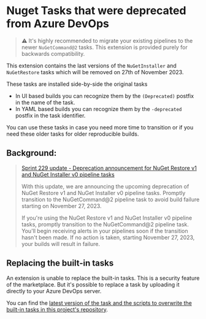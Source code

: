 # Nuget Tasks that were deprecated from Azure DevOps

> ⚠️ It's highly recommended to migrate your existing pipelines to the newer `NuGetCommand@2` tasks. This extension is provided purely for backwards compatibility.

This extension contains the last versions of the `NuGetInstaller` and `NuGetRestore` tasks which will be removed on 27th of November 2023.

These tasks are installed side-by-side the original tasks

* In UI based builds you can recognize them by the `(Deprecated)` postfix in the name of the task.
* In YAML based builds you can recognize them by the `-deprecated` postfix in the task identifier.

You can use these tasks in case you need more time to transition or if you need these older tasks for older reproducible builds.

## Background:

> [Sprint 229 update - Deprecation announcement for NuGet Restore v1 and NuGet Installer v0 pipeline tasks](https://learn.microsoft.com/en-us/azure/devops/release-notes/2023/sprint-229-update)
> 
> With this update, we are announcing the upcoming deprecation of NuGet Restore v1 and NuGet Installer v0 pipeline tasks. Promptly transition to the NuGetCommand@2 pipeline task to avoid build failure starting on November 27, 2023.
> 
> If you're using the NuGet Restore v1 and NuGet Installer v0 pipeline tasks, promptly transition to the NuGetCommand@2 pipeline task. You'll begin receiving alerts in your pipelines soon if the transition hasn't been made. If no action is taken, starting November 27, 2023, your builds will result in failure.

## Replacing the built-in tasks

An extension is unable to replace the built-in tasks. This is a security feature of the marketplace. But it's possible to replace a task by uploading it directly to your Azure DevOps server.

You can find the [latest version of the task and the scripts to overwrite the built-in tasks in this project's repository](https://github.com/jessehouwing/azure-pipelines-tasks-zips#installation).
